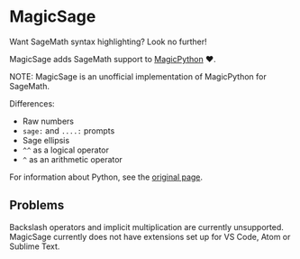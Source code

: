 # MagicSage

Want SageMath syntax highlighting? Look no further!

MagicSage adds SageMath support to [MagicPython](https://github.com/MagicStack/MagicPython) ❤️.

NOTE: MagicSage is an unofficial implementation of MagicPython for SageMath.

Differences:
- Raw numbers
- `sage:` and `....:` prompts
- Sage ellipsis
- `^^` as a logical operator
- `^` as an arithmetic operator

For information about Python, see the [original page](https://github.com/MagicStack/MagicPython).

## Problems

Backslash operators and implicit multiplication are currently unsupported.
MagicSage currently does not have extensions set up for VS Code, Atom or Sublime Text.
